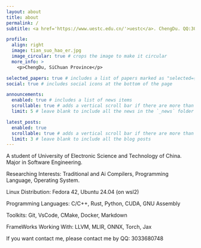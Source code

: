 ```yaml
---
layout: about
title: about
permalink: /
subtitle: <a href='https://www.uestc.edu.cn/'>uestc</a>. ChengDu. QQ:3033680748. <a href='https://www.zhihu.com/people/qoys86'>ZhiHu</a>. <a href='https://github.com/Leakbox258'>GitHub</a>.

profile:
  align: right
  image: tian_suo_hao_er.jpg
  image_circular: true # crops the image to make it circular
  more_info: >
    <p>ChengDu, SiChuan Province</p>

selected_papers: true # includes a list of papers marked as "selected={true}"
social: true # includes social icons at the bottom of the page

announcements:
  enabled: true # includes a list of news items
  scrollable: true # adds a vertical scroll bar if there are more than 3 news items
  limit: 5 # leave blank to include all the news in the `_news` folder

latest_posts:
  enabled: true
  scrollable: true # adds a vertical scroll bar if there are more than 3 new posts items
  limit: 3 # leave blank to include all the blog posts
---
```


A student of University of Electronic Science and Technology of China. Major in Software Engineering.

Researching Interests: Traditional and Ai Compilers, Programming Language, Operating System.

Linux Distribution: Fedora 42, Ubuntu 24.04 (on wsl2)

Programming Languages: C/C++, Rust, Python, CUDA, GNU Assembly

Toolkits: Git, VsCode, CMake, Docker, Markdown

FrameWorks Working With: LLVM, MLIR, ONNX, Torch, Jax

If you want contact me, please contact me by QQ: 3033680748
